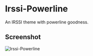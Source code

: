 Irssi-Powerline
===============

An IRSSI theme with powerline goodness.

Screenshot
----------

  ![Irssi-Powerline](https://github.com/darac/irssi-powerline/raw/master/doc/Irssi-Powerline.png)
